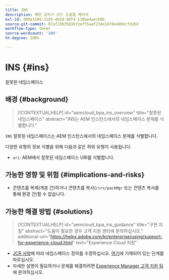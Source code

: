 ```yaml
---
title: INS
description: 패턴 감지기 코드 도움말 페이지
exl-id: d89e1589-3195-4b2d-98f4-136bedaecb0b
source-git-commit: 07af2303583072effbaaf23de1878e4d0dcfd2bd
workflow-type: tm+mt
source-wordcount: '109'
ht-degree: 100%

---
```


# INS {#ins}

잘못된 네임스페이스

## 배경 {#background}

>[!CONTEXTUALHELP]
>id="aemcloud_bpa_ins_overview"
>title="잘못된 네임스페이스"
>abstract="INS는 AEM 인스턴스에서의 네임스페이스 문제를 식별합니다."

`INS` 잘못된 네임스페이스는 AEM 인스턴스에서의 네임스페이스 문제를 식별합니다.

다양한 유형의 정보 식별을 위해 다음과 같은 하위 유형이 사용됩니다.

* `uri`: AEM에서 잘못된 네임스페이스 URI를 식별합니다.

## 가능한 영향 및 위험 {#implications-and-risks}

* 콘텐츠를 복제(계층 간)하거나 콘텐츠를 복사(`/crx/packMgr` 또는 콘텐츠 복사를 통해 환경 간)할 수 없습니다.

## 가능한 해결 방법 {#solutions}

>[!CONTEXTUALHELP]
>id="aemcloud_bpa_ins_guidance"
>title="구현 지침"
>abstract="도움이 필요한 경우 고객 지원 센터에 문의하십시오."
>additional-url="https://helpx.adobe.com/kr/enterprise/using/support-for-experience-cloud.html" text="Experience Cloud 지원"

* [JCR 사양](https://developer.adobe.com/experience-manager/reference-materials/spec/jcr/1.0/4.5_Namespaces.html)에 따라 네임스페이스 정의를 수정하십시오. [여기](https://experienceleaguecommunities.adobe.com/t5/adobe-experience-manager/how-can-i-delete-a-namespace-created-in-crx/td-p/225163)에 기재되어 있는 단계를 따르십시오.
* 자세한 설명이 필요하거나 문제를 해결하려면 [Experience Manager 고객 지원 팀](https://helpx.adobe.com/kr/enterprise/using/support-for-experience-cloud.html)에 문의하십시오.
